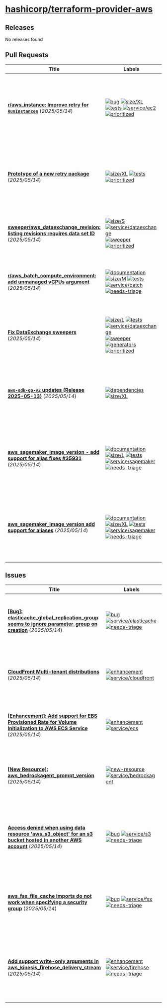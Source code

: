 # [hashicorp/terraform-provider-aws](https://github.com/hashicorp/terraform-provider-aws)

## Releases

No releases found

## Pull Requests

| Title | Labels | Summary |
| --- | --- | --- |
| **[r/aws_instance: Improve retry for `RunInstances`](https://github.com/hashicorp/terraform-provider-aws/pull/42623)** (_2025/05/14_) | [![bug](https://img.shields.io/badge/-bug-ec585d)](https://github.com/hashicorp/terraform-provider-aws/labels/bug) [![size/XL](https://img.shields.io/badge/-size/XL-1492a4)](https://github.com/hashicorp/terraform-provider-aws/labels/size/XL) [![tests](https://img.shields.io/badge/-tests-60dea9)](https://github.com/hashicorp/terraform-provider-aws/labels/tests) [![service/ec2](https://img.shields.io/badge/-service/ec2-7b42bc)](https://github.com/hashicorp/terraform-provider-aws/labels/service/ec2) [![prioritized](https://img.shields.io/badge/-prioritized-d1ebff)](https://github.com/hashicorp/terraform-provider-aws/labels/prioritized) | このプルリクエストは、`aws_instance` リソースの `RunInstances` に関するリトライの問題を改善する内容です。具体的には、問題を解決するために前のプルリクエストへの依存関係があります。また、テストでの出力結果も示されており、各テストが正常に通過したことが確認されています。 |
| **[Prototype of a new retry package](https://github.com/hashicorp/terraform-provider-aws/pull/42621)** (_2025/05/14_) | [![size/XL](https://img.shields.io/badge/-size/XL-1492a4)](https://github.com/hashicorp/terraform-provider-aws/labels/size/XL) [![tests](https://img.shields.io/badge/-tests-60dea9)](https://github.com/hashicorp/terraform-provider-aws/labels/tests) [![prioritized](https://img.shields.io/badge/-prioritized-d1ebff)](https://github.com/hashicorp/terraform-provider-aws/labels/prioritized) | 新しい`retry`パッケージのプロトタイプを開始しました。このパッケージは、特定の問題への対処を目的としています。基本的な使用方法は、指定した時間内にリトライを行うループ構造で、エラーチェックやコールバック機能を組み込むことが可能です。今後のコメントや変更を受け付けています。 |
| **[sweeper/aws_dataexchange_revision: listing revisions requires data set ID](https://github.com/hashicorp/terraform-provider-aws/pull/42620)** (_2025/05/14_) | [![size/S](https://img.shields.io/badge/-size/S-4ec3ce)](https://github.com/hashicorp/terraform-provider-aws/labels/size/S) [![service/dataexchange](https://img.shields.io/badge/-service/dataexchange-7b42bc)](https://github.com/hashicorp/terraform-provider-aws/labels/service/dataexchange) [![sweeper](https://img.shields.io/badge/-sweeper-f4ecff)](https://github.com/hashicorp/terraform-provider-aws/labels/sweeper) [![prioritized](https://img.shields.io/badge/-prioritized-d1ebff)](https://github.com/hashicorp/terraform-provider-aws/labels/prioritized) | `sweeper/aws_dataexchange_revision` の修正を行い、リビジョンの一覧表示時にデータセットIDを渡すようにしました。これにより、リビジョンの取得が正しく行えるようになります。 |
| **[r/aws_batch_compute_environment: add unmanaged vCPUs argument](https://github.com/hashicorp/terraform-provider-aws/pull/42618)** (_2025/05/14_) | [![documentation](https://img.shields.io/badge/-documentation-f4ecff)](https://github.com/hashicorp/terraform-provider-aws/labels/documentation) [![size/M](https://img.shields.io/badge/-size/M-3bb3c0)](https://github.com/hashicorp/terraform-provider-aws/labels/size/M) [![tests](https://img.shields.io/badge/-tests-60dea9)](https://github.com/hashicorp/terraform-provider-aws/labels/tests) [![service/batch](https://img.shields.io/badge/-service/batch-7b42bc)](https://github.com/hashicorp/terraform-provider-aws/labels/service/batch) [![needs-triage](https://img.shields.io/badge/-needs--triage-dc477d)](https://github.com/hashicorp/terraform-provider-aws/labels/needs-triage) | aws_batch_compute_environment リソースに対して `unmanaged_v_cpus` 引数を追加する変更を行います。セキュリティに関する変更はなく、関連情報も特にありません。受け入れテストは成功しており、正常に動作することが確認されています。 |
| **[Fix DataExchange sweepers](https://github.com/hashicorp/terraform-provider-aws/pull/42615)** (_2025/05/14_) | [![size/L](https://img.shields.io/badge/-size/L-27a2b2)](https://github.com/hashicorp/terraform-provider-aws/labels/size/L) [![tests](https://img.shields.io/badge/-tests-60dea9)](https://github.com/hashicorp/terraform-provider-aws/labels/tests) [![service/dataexchange](https://img.shields.io/badge/-service/dataexchange-7b42bc)](https://github.com/hashicorp/terraform-provider-aws/labels/service/dataexchange) [![sweeper](https://img.shields.io/badge/-sweeper-f4ecff)](https://github.com/hashicorp/terraform-provider-aws/labels/sweeper) [![generators](https://img.shields.io/badge/-generators-60dea9)](https://github.com/hashicorp/terraform-provider-aws/labels/generators) [![prioritized](https://img.shields.io/badge/-prioritized-d1ebff)](https://github.com/hashicorp/terraform-provider-aws/labels/prioritized) | DataExchangeのスイーパーに関する修正を行います。具体的には、リソースの一覧取得時に必須フィールドが欠如していたエラーを修正しました。リバートが必要な場合はライブラリの新バージョンを公開します。テストも成功しています。 |
| **[`aws-sdk-go-v2` updates (Release 2025-05-13)](https://github.com/hashicorp/terraform-provider-aws/pull/42613)** (_2025/05/14_) | [![dependencies](https://img.shields.io/badge/-dependencies-1c7ada)](https://github.com/hashicorp/terraform-provider-aws/labels/dependencies) [![size/XL](https://img.shields.io/badge/-size/XL-1492a4)](https://github.com/hashicorp/terraform-provider-aws/labels/size/XL) | このプルリクエストでは、`aws-sdk-go-v2`の依存関係を手動で更新し、リリース日を2025年5月13日に設定しました。依存関係の問題を解決するための変更です。また、全ての受け入れテストが成功したことを確認しています。リバートプランも明示されています。 |
| **[aws_sagemaker_image_version - add support for alias fixes #35931](https://github.com/hashicorp/terraform-provider-aws/pull/42610)** (_2025/05/14_) | [![documentation](https://img.shields.io/badge/-documentation-f4ecff)](https://github.com/hashicorp/terraform-provider-aws/labels/documentation) [![size/L](https://img.shields.io/badge/-size/L-27a2b2)](https://github.com/hashicorp/terraform-provider-aws/labels/size/L) [![tests](https://img.shields.io/badge/-tests-60dea9)](https://github.com/hashicorp/terraform-provider-aws/labels/tests) [![service/sagemaker](https://img.shields.io/badge/-service/sagemaker-7b42bc)](https://github.com/hashicorp/terraform-provider-aws/labels/service/sagemaker) [![needs-triage](https://img.shields.io/badge/-needs--triage-dc477d)](https://github.com/hashicorp/terraform-provider-aws/labels/needs-triage) | aws_sagemaker_image_versionリソースにエイリアスのサポートを追加する内容です。AWS SDKにはDescribeImageVersionOutputにエイリアスフィールドがないため、resourceImageVersionReadをリファクタリングしました。このプルリクエストは、#35931を閉じるものです。テストも成功しています。 |
| **[aws_sagemaker_image_version add support for aliases](https://github.com/hashicorp/terraform-provider-aws/pull/42609)** (_2025/05/14_) | [![documentation](https://img.shields.io/badge/-documentation-f4ecff)](https://github.com/hashicorp/terraform-provider-aws/labels/documentation) [![size/XL](https://img.shields.io/badge/-size/XL-1492a4)](https://github.com/hashicorp/terraform-provider-aws/labels/size/XL) [![tests](https://img.shields.io/badge/-tests-60dea9)](https://github.com/hashicorp/terraform-provider-aws/labels/tests) [![service/sagemaker](https://img.shields.io/badge/-service/sagemaker-7b42bc)](https://github.com/hashicorp/terraform-provider-aws/labels/service/sagemaker) [![needs-triage](https://img.shields.io/badge/-needs--triage-dc477d)](https://github.com/hashicorp/terraform-provider-aws/labels/needs-triage) | aws_sagemaker_image_versionリソースにエイリアスのサポートを追加するPull Requestです。AWS SDKにはエイリアスフィールドがないため、resourceImageVersionReadをリファクタリングしました。この変更は#42606の上にあります。PRは#35931をクローズします。テストも成功しています。 |

## Issues

| Title | Labels | Summary |
| --- | --- | --- |
| **[[Bug]: elasticache_global_replication_group seems to ignore parameter_group on creation](https://github.com/hashicorp/terraform-provider-aws/issues/42622)** (_2025/05/14_) | [![bug](https://img.shields.io/badge/-bug-ec585d)](https://github.com/hashicorp/terraform-provider-aws/labels/bug) [![service/elasticache](https://img.shields.io/badge/-service/elasticache-7b42bc)](https://github.com/hashicorp/terraform-provider-aws/labels/service/elasticache) [![needs-triage](https://img.shields.io/badge/-needs--triage-dc477d)](https://github.com/hashicorp/terraform-provider-aws/labels/needs-triage) | elasticache_global_replication_group作成時に指定したパラメータグループが無視され、デフォルトのパラメータグループが使用されるバグが報告されています。期待される動作は、指定したパラメータグループでの作成またはエラーの発生ですが、実際にはデフォルト設定が適用されます。 |
| **[CloudFront Multi-tenant distributions](https://github.com/hashicorp/terraform-provider-aws/issues/42619)** (_2025/05/14_) | [![enhancement](https://img.shields.io/badge/-enhancement-844fba)](https://github.com/hashicorp/terraform-provider-aws/labels/enhancement) [![service/cloudfront](https://img.shields.io/badge/-service/cloudfront-7b42bc)](https://github.com/hashicorp/terraform-provider-aws/labels/service/cloudfront) | CloudFrontのマルチテナント配布を管理するためのTerraformリソースおよびデータソースブロック「aws_cloudfront_multitenant_distribution」の機能追加が提案されています。関連するリソースも含めた管理が可能になることを目的としています。 |
| **[[Enhancement]: Add support for EBS Provisioned Rate for Volume Initialization to AWS ECS Service](https://github.com/hashicorp/terraform-provider-aws/issues/42617)** (_2025/05/14_) | [![enhancement](https://img.shields.io/badge/-enhancement-844fba)](https://github.com/hashicorp/terraform-provider-aws/labels/enhancement) [![service/ecs](https://img.shields.io/badge/-service/ecs-7b42bc)](https://github.com/hashicorp/terraform-provider-aws/labels/service/ecs) | ECSサービスにおいて、EBSプロビジョニングレートによるボリューム初期化のサポートを追加する提案です。この機能により、ETLジョブやメディアトランスコーディング、ML推論の初期化が迅速に行えるようになります。関連リソースはaws_ecs_serviceです。 |
| **[[New Resource]: aws_bedrockagent_prompt_version](https://github.com/hashicorp/terraform-provider-aws/issues/42616)** (_2025/05/14_) | [![new-resource](https://img.shields.io/badge/-new--resource-8040c9)](https://github.com/hashicorp/terraform-provider-aws/labels/new-resource) [![service/bedrockagent](https://img.shields.io/badge/-service/bedrockagent-7b42bc)](https://github.com/hashicorp/terraform-provider-aws/labels/service/bedrockagent) | 新機能として`aws_bedrockagent_prompt_version`リソースの追加が提案されています。このリソースはベッドロックのプロンプトバージョンを作成するもので、Terraform構成例も示されています。関連するSDKやAPIドキュメントへのリンクも提供されています。 |
| **[Access denied when using data resource 'aws_s3_object' for an s3 bucket hosted in another AWS account](https://github.com/hashicorp/terraform-provider-aws/issues/42614)** (_2025/05/14_) | [![bug](https://img.shields.io/badge/-bug-ec585d)](https://github.com/hashicorp/terraform-provider-aws/labels/bug) [![service/s3](https://img.shields.io/badge/-service/s3-7b42bc)](https://github.com/hashicorp/terraform-provider-aws/labels/service/s3) [![needs-triage](https://img.shields.io/badge/-needs--triage-dc477d)](https://github.com/hashicorp/terraform-provider-aws/labels/needs-triage) | 別のAWSアカウントのS3バケット内のオブジェクトにアクセスしようとした際、403エラーでアクセス拒否が発生する問題が報告されています。Terraform v1.10.4およびAWSプロバイダーv5.97.0において、適切なバケットポリシーが設定されていても、Terraformからの取得ができません。AWS CLIでは正常にアクセスできるため、TerraformまたはGolang SDKのバグが疑われます。 |
| **[aws_fsx_file_cache imports do not work when specifying a security group](https://github.com/hashicorp/terraform-provider-aws/issues/42612)** (_2025/05/14_) | [![bug](https://img.shields.io/badge/-bug-ec585d)](https://github.com/hashicorp/terraform-provider-aws/labels/bug) [![service/fsx](https://img.shields.io/badge/-service/fsx-7b42bc)](https://github.com/hashicorp/terraform-provider-aws/labels/service/fsx) [![needs-triage](https://img.shields.io/badge/-needs--triage-dc477d)](https://github.com/hashicorp/terraform-provider-aws/labels/needs-triage) | aws_fsx_file_cacheリソースのインポート時に、正しいセキュリティグループIDを指定するとリソースが破棄される問題が報告されています。本来ならインポートが成功するはずですが、セキュリティグループを設定すると再作成が必要になるため、nullにするとインポートが成功するようです。この問題に対するワークアラウンドも提案されています。 |
| **[Add support write-only arguments in aws_kinesis_firehose_delivery_stream](https://github.com/hashicorp/terraform-provider-aws/issues/42611)** (_2025/05/14_) | [![enhancement](https://img.shields.io/badge/-enhancement-844fba)](https://github.com/hashicorp/terraform-provider-aws/labels/enhancement) [![service/firehose](https://img.shields.io/badge/-service/firehose-7b42bc)](https://github.com/hashicorp/terraform-provider-aws/labels/service/firehose) [![needs-triage](https://img.shields.io/badge/-needs--triage-dc477d)](https://github.com/hashicorp/terraform-provider-aws/labels/needs-triage) | `aws_kinesis_firehose_delivery_stream`リソースは、`http_endpoint_configuration`の`access_key`のみを受け付けますが、これは秘密情報であり、Terraformステートに保存されてしまいます。これを改善するために、`access_key_wo`のような書き込み専用引数を追加し、アクセスキーを保存せずに設定できるようにしてほしいという提案がされています。 |

